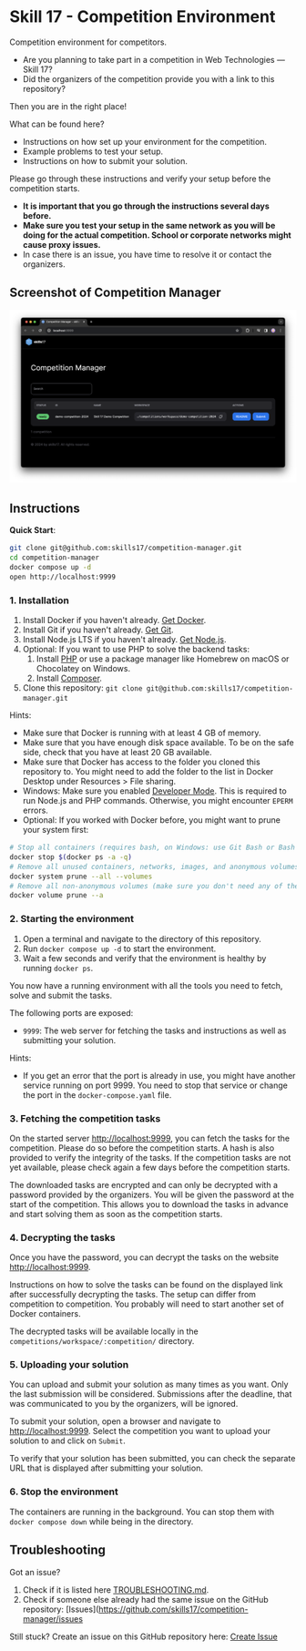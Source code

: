 # Skill 17 - Competition Environment

Competition environment for competitors.


- Are you planning to take part in a competition in Web Technologies — Skill 17?
- Did the organizers of the competition provide you with a link to this repository?

Then you are in the right place!

What can be found here?

- Instructions on how set up your environment for the competition.
- Example problems to test your setup.
- Instructions on how to submit your solution.

Please go through these instructions and verify your setup before the competition starts.

- __It is important that you go through the instructions several days before.__
- __Make sure you test your setup in the same network as you will be doing for the actual competition. School or
  corporate networks might cause proxy issues.__
- In case there is an issue, you have time to resolve it or contact the organizers.

## Screenshot of Competition Manager

[![Screenshot](screenshot.png)](screenshot.png)

## Instructions

__Quick Start__:

```bash
git clone git@github.com:skills17/competition-manager.git
cd competition-manager
docker compose up -d
open http://localhost:9999
```

### 1. Installation

1. Install Docker if you haven't already. [Get Docker](https://docs.docker.com/get-docker/).
2. Install Git if you haven't already. [Get Git](https://git-scm.com/downloads).
3. Install Node.js LTS if you haven't already. [Get Node.js](https://nodejs.org/en/download/).
4. Optional: If you want to use PHP to solve the backend tasks:
    1. Install [PHP](https://www.php.net/downloads.php) or use a package manager like Homebrew on macOS or
       Chocolatey on Windows.
    2. Install [Composer](https://getcomposer.org/download/).
5. Clone this repository: `git clone git@github.com:skills17/competition-manager.git`

Hints:

- Make sure that Docker is running with at least 4 GB of memory.
- Make sure that you have enough disk space available. To be on the safe side, check that you have at least 20 GB
  available.
- Make sure that Docker has access to the folder you cloned this repository to. You might need to add the folder to the
  list in Docker Desktop under Resources > File sharing.
- Windows: Make sure you enabled
  [Developer Mode](https://learn.microsoft.com/en-us/windows/apps/get-started/enable-your-device-for-development).
  This is required to run Node.js and PHP commands. Otherwise, you might encounter `EPERM` errors.
- Optional: If you worked with Docker before, you might want to prune your system first:

```bash
# Stop all containers (requires bash, on Windows: use Git Bash or Bash for Windows)
docker stop $(docker ps -a -q)
# Remove all unused containers, networks, images, and anonymous volumes.
docker system prune --all --volumes
# Remove all non-anonymous volumes (make sure you don't need any of them).
docker volume prune --a
```

### 2. Starting the environment

1. Open a terminal and navigate to the directory of this repository.
2. Run `docker compose up -d` to start the environment.
3. Wait a few seconds and verify that the environment is healthy by running `docker ps`.

You now have a running environment with all the tools you need to fetch, solve and submit the tasks.

The following ports are exposed:

- `9999`: The web server for fetching the tasks and instructions as well as submitting your solution.

Hints:

- If you get an error that the port is already in use, you might have another service running on port 9999. You need to
  stop that service or change the port in the `docker-compose.yaml` file.

### 3. Fetching the competition tasks

On the started server [http://localhost:9999](http://localhost:9999), you can fetch the tasks for the competition.
Please do so before the competition starts. A hash is also provided to verify the integrity of the tasks. If the
competition tasks are not yet available, please check again a few days before the competition starts.

The downloaded tasks are encrypted and can only be decrypted with a password provided by the organizers. You will be
given the password at the start of the competition. This allows you to download the tasks in advance and start solving
them as soon as the competition starts.

### 4. Decrypting the tasks

Once you have the password, you can decrypt the tasks on the website [http://localhost:9999](http://localhost:9999).

Instructions on how to solve the tasks can be found on the displayed link after successfully decrypting the tasks.
The setup can differ from competition to competition. You probably will need to start another set of Docker containers.

The decrypted tasks will be available locally in the `competitions/workspace/:competition/` directory.

### 5. Uploading your solution

You can upload and submit your solution as many times as you want. Only the last submission will be considered.
Submissions after the deadline, that was communicated to you by the organizers, will be ignored.

To submit your solution, open a browser and navigate to [http://localhost:9999](http://localhost:9999). Select the
competition you want to upload your solution to and click on `Submit`.

To verify that your solution has been submitted, you can check the separate URL that is displayed after submitting your
solution.

### 6. Stop the environment

The containers are running in the background. You can stop them with `docker compose down` while being in the directory.

## Troubleshooting

Got an issue?

1. Check if it is listed here [TROUBLESHOOTING.md](TROUBLESHOOTING.md).
2. Check if someone else already had the same issue on the GitHub
   repository: [Issues](https://github.com/skills17/competition-manager/issues

Still stuck? Create an issue on this GitHub repository here:
[Create Issue](https://github.com/skills17/competition-manager/issues/new)
